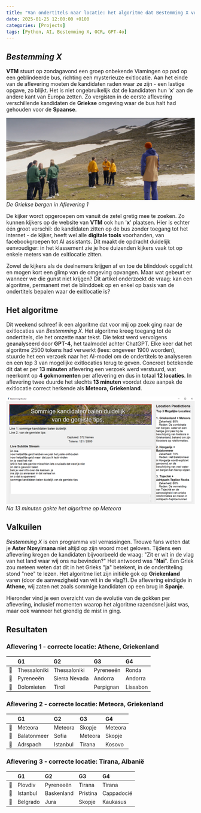 ```yaml
---
title: "Van ondertitels naar locatie: het algoritme dat Bestemming X voorspelde in 13 minuten"
date: 2025-01-25 12:00:00 +0100
categories: [Projects]
tags: [Python, AI, Bestemming X, OCR, GPT-4o]
---
```



## *Bestemming X*

**VTM** stuurt op zondagavond een groep onbekende Vlamingen op pad op een geblindeerde bus, richting een mysterieuze exitlocatie. Aan het einde van de aflevering moeten de kandidaten raden waar ze zijn - een lastige opgave, zo blijkt. Het is niet ongebruikelijk dat de kandidaten hun '**x**' aan de andere kant van Europa zetten. Zo vergisten in de eerste aflevering verschillende kandidaten de **Griekse** omgeving waar de bus halt had gehouden voor de **Spaanse**.

![De Griekse bergen in Aflevering 1](/assets/bestemming1.PNG)
_De Griekse bergen in Aflevering 1_

De kijker wordt opgeroepen om vanuit de zetel gretig mee te zoeken. Zo kunnen kijkers op de website van **VTM** ook hun '**x**' plaatsen. Hier is echter één groot verschil: de kandidaten zitten op de bus zonder toegang tot het internet - de kijker, heeft wel alle **digitale tools** voorhanden, van facebookgroepen tot AI assistants. Dit maakt de opdracht duidelijk eenvoudiger: in het klassement zie je hoe duizenden kijkers vaak tot op enkele meters van de exitlocatie zitten.

Zowel de kijkers als de deelnemers krijgen af en toe de blinddoek opgelicht en mogen kort een glimp van de omgeving opvangen. Maar wat gebeurt er wanneer we die gunst niet krijgen? Dit artikel onderzoekt de vraag: kan een algoritme, permanent met de blinddoek op en enkel op basis van de ondertitels bepalen waar de exitlocatie is?

## Het algoritme

Dit weekend schreef ik een algoritme dat voor mij op zoek ging naar de exitlocaties van *Bestemming X*. Het algoritme kreeg toegang tot de ondertitels, die het omzette naar tekst. Die tekst werd vervolgens geanalyseerd door **GPT-4**, het taalmodel achter ChatGPT. Elke keer dat het algoritme 2500 tokens had verwerkt (lees: ongeveer 1900 woorden), stuurde het een verzoek naar het AI-model om de ondertitels te analyseren en een top 3 van mogelijke exitlocaties terug te geven. Concreet betekende dit dat er per **13 minuten** aflevering een verzoek werd verstuurd, wat neerkomt op **4 gokmomenten** per aflevering en dus in totaal **12 locaties**. In aflevering twee duurde het slechts **13 minuten** voordat deze aanpak de exitlocatie correct herkende als **Meteora, Griekenland**.

![Na 13 minuten gokte het algoritme op Meteora](/assets/x1.png)
_Na 13 minuten gokte het algoritme op Meteora_

## Valkuilen

*Bestemming X* is een programma vol verrassingen. Trouwe fans weten dat je **Aster Nzeyimana** niet altijd op zijn woord moet geloven. Tijdens een aflevering kregen de kandidaten bijvoorbeeld de vraag: "Zit er wit in de vlag van het land waar wij ons nu bevinden?" Het antwoord was "**Nai**". Een Griek zou meteen weten dat dit in het Grieks "ja" betekent, in de ondertiteling stond "nee" te lezen. Het algoritme liet zijn initiële gok op **Griekenland** varen (door de aanwezigheid van wit in de vlag?). De aflevering eindigde in **Athene**, wij zaten net zoals sommige kandidaten op een brug in **Spanje**.

Hieronder vind je een overzicht van de evolutie van de gokken per aflevering, inclusief momenten waarop het algoritme razendsnel juist was, maar ook wanneer het grondig de mist in ging.

## Resultaten

### Aflevering 1 - correcte locatie: **Athene, Griekenland**

| | G1 | G2 | G3 | G4 |
|:---:|:---|:---|:---|:---|
| 🥇 | Thessaloniki | Thessaloniki | Pyreneeën | Ronda |
| 🥈 | Pyreneeën | Sierra Nevada | Andorra | Andorra |
| 🥉 | Dolomieten | Tirol | Perpignan | Lissabon |

### Aflevering 2 - correcte locatie: **Meteora, Griekenland**

| | G1 | G2 | G3 | G4 |
|:---:|:---|:---|:---|:---|
| 🥇 | Meteora | Meteora | Skopje | Meteora |
| 🥈 | Balatonmeer | Sofia | Meteora | Skopje |
| 🥉 | Adrspach | Istanbul | Tirana | Kosovo |

### Aflevering 3 - correcte locatie: **Tirana, Albanië**

| | G1 | G2 | G3 | G4 |
|:---:|:---|:---|:---|:---|
| 🥇 | Plovdiv | Pyreneeën | Tirana | Tirana |
| 🥈 | Istanbul | Baskenland | Pristina | Cappadocië |
| 🥉 | Belgrado | Jura | Skopje | Kaukasus | 